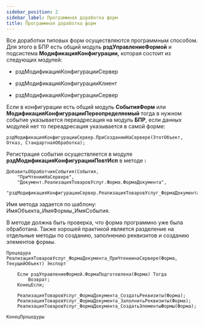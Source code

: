 ```yaml
---
sidebar_position: 2
sidebar_label: Программная доработка форм
title: Программная доработка форм
---
```


Все доработки типовых форм осуществляются программным способом. Для этого в БПР есть общий модуль **рздУправлениеФормой** и подсистема **МодификацияКонфигурации,** которая состоит из следующих модулей:

* рздМодификацияКонфигурацииСервер

* рздМодификацияКонфигурацииКлиент

* рздМодификацияКонфигурацииСервер

Если в конфигурации есть общий модуль **СобытияФорм** или **МодификацияКонфигурацииПереопределяемый** тогда в нужном событие указывается переадресация на модуль **БПР**, если данных модулей нет то переадресация указывается в самой форме:

`рздМодификацияКонфигурацииСервер.ПриСозданииНаСервере(ЭтотОбъект, Отказ, СтандартнаяОбработка);`

Регистрация события осуществляется  в модуле **рздМодификацияКонфигурацииПовтИсп** в методе **:**

```
ДобавитьОбработчикСобытия(События,
	"ПриЧтенииНаСервере",
	"Документ.РеализацияТоваровУслуг.Форма.ФормаДокумента",
	"рздМодификацияКонфигурацииСервер.РеализацияТоваровУслуг_ФормаДокумента_ПриЧтениинаСервере");
```

Имя метода задается по шаблону: ИмяОбъекта_ИмяФормы_ИмяСобытия.

В методе должна быть проверка, что форма программно уже была обработана. Также хорошей практикой является разделение на отдельные методы по созданию, заполнению реквизитов и созданию элементов формы.

```
Процедура РеализацияТоваровУслуг_ФормаДокумента_ПриЧтениинаСервере(Форма, ТекущийОбъект) Экспорт
	
	Если рздУправлениеФормой.ФормаПодготовлена(Форма) Тогда
		Возврат;
	КонецЕсли;
	
	РеализацияТоваровУслуг_ФормаДокумента_СоздатьРеквизиты(Форма);
	РеализацияТоваровУслуг_ФормаДокумента_ЗаполнитьРеквизиты(Форма);
	РеализацияТоваровУслуг_ФормаДокумента_СоздатьЭлементыФормы(Форма);
	
КонецПроцедуры
```